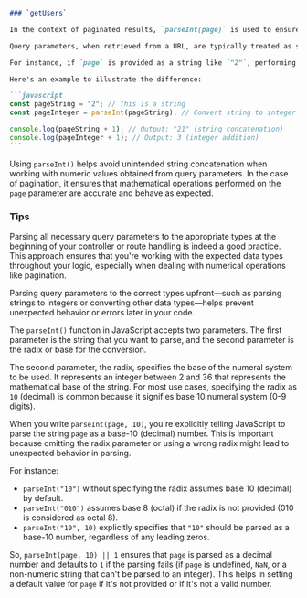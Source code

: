 ````markdown
### `getUsers`

In the context of paginated results, `parseInt(page)` is used to ensure that the `page` parameter obtained from the query string is converted into an integer.

Query parameters, when retrieved from a URL, are typically treated as strings. However, for pagination logic, it's usually expected that the page number is treated as an integer to perform mathematical operations such as skip calculations or determining the current page in relation to the total number of pages.

For instance, if `page` is provided as a string like `"2"`, performing arithmetic operations like addition or subtraction with this value may yield unexpected results. `parseInt(page)` ensures that the string representation of the page number is converted into an actual integer value, making it suitable for numerical calculations related to pagination.

Here's an example to illustrate the difference:

```javascript
const pageString = "2"; // This is a string
const pageInteger = parseInt(pageString); // Convert string to integer

console.log(pageString + 1); // Output: "21" (string concatenation)
console.log(pageInteger + 1); // Output: 3 (integer addition)
```
````

Using `parseInt()` helps avoid unintended string concatenation when working with numeric values obtained from query parameters. In the case of pagination, it ensures that mathematical operations performed on the `page` parameter are accurate and behave as expected.

### Tips

Parsing all necessary query parameters to the appropriate types at the beginning of your controller or route handling is indeed a good practice. This approach ensures that you're working with the expected data types throughout your logic, especially when dealing with numerical operations like pagination.

Parsing query parameters to the correct types upfront—such as parsing strings to integers or converting other data types—helps prevent unexpected behavior or errors later in your code.

The `parseInt()` function in JavaScript accepts two parameters. The first parameter is the string that you want to parse, and the second parameter is the radix or base for the conversion.

The second parameter, the radix, specifies the base of the numeral system to be used. It represents an integer between 2 and 36 that represents the mathematical base of the string. For most use cases, specifying the radix as `10` (decimal) is common because it signifies base 10 numeral system (0-9 digits).

When you write `parseInt(page, 10)`, you're explicitly telling JavaScript to parse the string `page` as a base-10 (decimal) number. This is important because omitting the radix parameter or using a wrong radix might lead to unexpected behavior in parsing.

For instance:

-   `parseInt("10")` without specifying the radix assumes base 10 (decimal) by default.
-   `parseInt("010")` assumes base 8 (octal) if the radix is not provided (010 is considered as octal 8).
-   `parseInt("10", 10)` explicitly specifies that `"10"` should be parsed as a base-10 number, regardless of any leading zeros.

So, `parseInt(page, 10) || 1` ensures that `page` is parsed as a decimal number and defaults to `1` if the parsing fails (if `page` is undefined, `NaN`, or a non-numeric string that can't be parsed to an integer). This helps in setting a default value for `page` if it's not provided or if it's not a valid number.

```


```
